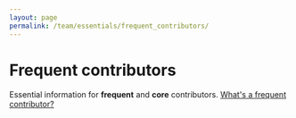 ```yaml
---
layout: page
permalink: /team/essentials/frequent_contributors/
---
```


# Frequent contributors

Essential information for **frequent** and **core** contributors. [What's a frequent contributor?](../../community/governance)
